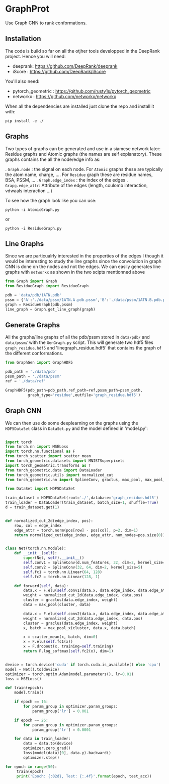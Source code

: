 # GraphProt


Use Graph CNN to rank conformations.

## Installation

The code is build so far on all the otjher tools developped in the DeepRank project. Hence you will need:
  * deeprank: https://github.com/DeepRank/deeprank
  * iScore : https://github.com/DeepRank/iScore

You'll also need:
  * pytorch_geometric : https://github.com/rusty1s/pytorch_geometric
  * networkx : https://github.com/networkx/networkx

When all the dependencies are installed just clone the repo and install it with:

```
pip install -e ./
```

## Graphs

Two types of graphs can be generated and use in a siamese network later: Residue graphs and Atomic graphs (the names are self explanatory). These graphs contains the all the node/edge info as:

  . `Graph.node` : the signal on each node. For `Atomic` graphs these are typically the atom name, charge, .... For `Residue` graph these are residue names, BSA, PSSM, ...
  . `Graph.edge_index` : the index of the edges
  . `Grapg.edge_attr`: Attribute of the edges (length, coulomb interaction, vdwaals interaction ...)


To see how the graph look like you can use:

```
python -i AtomicGraph.py
```

or

```
python -i ResidueGraph.py
```

## Line Graphs

Since we are particualrly interested in the properties of the edges I though it would be interesting to study the line graphs since the convolution in graph CNN is done on the nodes and not the edges. We can easily generates line graphs with `networkx` as shown in the two scipts mentionned above


```python
from Graph import Graph
from ResidueGraph import ResidueGraph

pdb = 'data/pdb/1ATN.pdb'
pssm = {'A':'./data/pssm/1ATN.A.pdb.pssm','B':'./data/pssm/1ATN.B.pdb.pssm'}
graph = ResidueGraph(pdb,pssm)
line_graph = Graph.get_line_graph(graph)
```

## Generate Graphs

All the graphs/line graphs of all the pdb/pssm stored in `data/pdb/` and `data/pssm/` with the `GenGraph.py` script. This will generate two hdf5 files `graph_residue.hdf5` and 'linegraph_residue.hdf5' that contains the graph of the different conformations.


```python
from GraphGen import GraphHDF5

pdb_path = './data/pdb'
pssm_path = './data/pssm'
ref = './data/ref'

GraphHDF5(pdb_path=pdb_path,ref_path=ref,pssm_path=pssm_path,
	      graph_type='residue',outfile='graph_residue.hdf5')
```

## Graph CNN

We can then use do some deeplearning on the graphs using the `HDF5DataSet` class in `DataSet.py` and the model defined in 'model.py':

```python

import torch
from torch.nn import MSELoss
import torch.nn.functional as F
from torch_scatter import scatter_mean
from torch_geometric.datasets import MNISTSuperpixels
import torch_geometric.transforms as T
from torch_geometric.data import DataLoader
from torch_geometric.utils import normalized_cut
from torch_geometric.nn import SplineConv, graclus, max_pool, max_pool_x

from DataSet import HDF5DataSet

train_dataset = HDF5DataSet(root='./',database='graph_residue.hdf5')
train_loader = DataLoader(train_dataset, batch_size=1, shuffle=True)
d = train_dataset.get(1)


def normalized_cut_2d(edge_index, pos):
    row, col = edge_index
    edge_attr = torch.norm(pos[row] - pos[col], p=2, dim=1)
    return normalized_cut(edge_index, edge_attr, num_nodes=pos.size(0))


class Net(torch.nn.Module):
    def __init__(self):
        super(Net, self).__init__()
        self.conv1 = SplineConv(d.num_features, 32, dim=2, kernel_size=5)
        self.conv2 = SplineConv(32, 64, dim=2, kernel_size=5)
        self.fc1 = torch.nn.Linear(64, 128)
        self.fc2 = torch.nn.Linear(128, 1)

    def forward(self, data):
        data.x = F.elu(self.conv1(data.x, data.edge_index, data.edge_attr))
        weight = normalized_cut_2d(data.edge_index, data.pos)
        cluster = graclus(data.edge_index, weight)
        data = max_pool(cluster, data)

        data.x = F.elu(self.conv2(data.x, data.edge_index, data.edge_attr))
        weight = normalized_cut_2d(data.edge_index, data.pos)
        cluster = graclus(data.edge_index, weight)
        x, batch = max_pool_x(cluster, data.x, data.batch)

        x = scatter_mean(x, batch, dim=0)
        x = F.elu(self.fc1(x))
        x = F.dropout(x, training=self.training)
        return F.log_softmax(self.fc2(x), dim=1)


device = torch.device('cuda' if torch.cuda.is_available() else 'cpu')
model = Net().to(device)
optimizer = torch.optim.Adam(model.parameters(), lr=0.01)
loss = MSELoss()

def train(epoch):
    model.train()

    if epoch == 16:
        for param_group in optimizer.param_groups:
            param_group['lr'] = 0.001

    if epoch == 26:
        for param_group in optimizer.param_groups:
            param_group['lr'] = 0.0001

    for data in train_loader:
        data = data.to(device)
        optimizer.zero_grad()
        loss(model(data)[0], data.y).backward()
        optimizer.step()

for epoch in range(50):
     train(epoch)
     print('Epoch: {:02d}, Test: {:.4f}'.format(epoch, test_acc))

```
